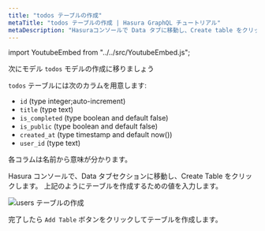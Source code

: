 ```yaml
---
title: "todos テーブルの作成"
metaTitle: "todos テーブルの作成 | Hasura GraphQL チュートリアル"
metaDescription: "Hasuraコンソールで Data タブに移動し、Create table をクリックして、todos テーブルを作成します"
---
```


import YoutubeEmbed from "../../src/YoutubeEmbed.js";

<YoutubeEmbed link="https://www.youtube.com/embed/u-5n4gKQQnw" />

次にモデル `todos` モデルの作成に移りましょう

`todos` テーブルには次のカラムを用意します:

- `id` (type integer;auto-increment)
- `title` (type text)
- `is_completed` (type boolean and default false)
- `is_public` (type boolean and default false)
- `created_at` (type timestamp and default now())
- `user_id` (type text)

各コラムは名前から意味が分かります。

Hasura コンソールで、Data タブセクションに移動し、Create Table をクリックします。 上記のようにテーブルを作成するための値を入力します。

![users テーブルの作成](https://graphql-engine-cdn.hasura.io/learn-hasura/assets/graphql-hasura/create-table-todos.png)

完了したら `Add Table` ボタンをクリックしてテーブルを作成します。
